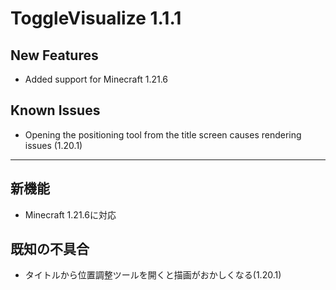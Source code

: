 # ToggleVisualize 1.1.1

## New Features
- Added support for Minecraft 1.21.6

## Known Issues
- Opening the positioning tool from the title screen causes rendering issues (1.20.1)

---

## 新機能
- Minecraft 1.21.6に対応

## 既知の不具合
- タイトルから位置調整ツールを開くと描画がおかしくなる(1.20.1)
